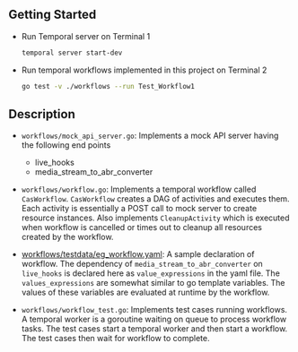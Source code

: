 


## Getting Started

- Run Temporal server on Terminal 1

    ```bash
    temporal server start-dev
    ``` 
- Run temporal workflows implemented in this project on Terminal 2

    ```bash
    go test -v ./workflows --run Test_Workflow1
    ```

## Description

- `workflows/mock_api_server.go`: Implements a mock API server having the following end points
    - live_hooks
    - media_stream_to_abr_converter

- `workflows/workflow.go`: Implements a temporal workflow called `CasWorkflow`. `CasWorkflow` creates a DAG of activities and 
                        executes them. Each activity is essentially a POST call to mock server to create resource instances.
                        Also implements `CleanupActivity` which is executed when workflow is cancelled or times out to cleanup all resources created by the workflow.

- [workflows/testdata/eg_workflow.yaml](workflows/testdata/eg_workflow.yaml): A sample declaration of workflow. 
    The dependency of `media_stream_to_abr_converter` on `live_hooks` is declared here as `value_expressions` in the yaml file. 
    The `values_expressions` are somewhat similar to go template variables. The values of these variables are evaluated at runtime by the workflow.

- `workflows/workflow_test.go`: Implements test cases running workflows. A temporal worker is a goroutine waiting on queue to process workflow tasks. 
                                The test cases start a temporal worker and then start a workflow. The test cases then wait for workflow to complete. 



